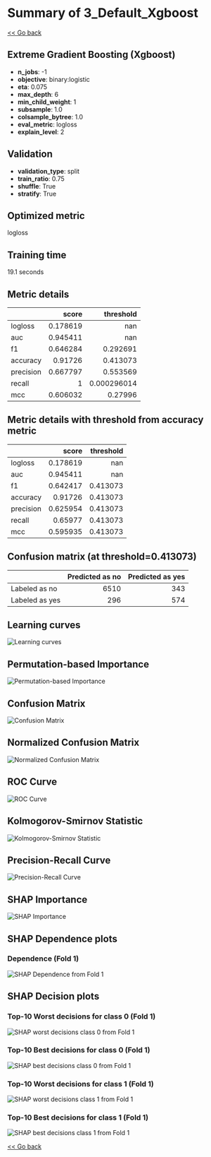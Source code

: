 # Summary of 3_Default_Xgboost

[<< Go back](../README.md)


## Extreme Gradient Boosting (Xgboost)
- **n_jobs**: -1
- **objective**: binary:logistic
- **eta**: 0.075
- **max_depth**: 6
- **min_child_weight**: 1
- **subsample**: 1.0
- **colsample_bytree**: 1.0
- **eval_metric**: logloss
- **explain_level**: 2

## Validation
 - **validation_type**: split
 - **train_ratio**: 0.75
 - **shuffle**: True
 - **stratify**: True

## Optimized metric
logloss

## Training time

19.1 seconds

## Metric details
|           |    score |     threshold |
|:----------|---------:|--------------:|
| logloss   | 0.178619 | nan           |
| auc       | 0.945411 | nan           |
| f1        | 0.646284 |   0.292691    |
| accuracy  | 0.91726  |   0.413073    |
| precision | 0.667797 |   0.553569    |
| recall    | 1        |   0.000296014 |
| mcc       | 0.606032 |   0.27996     |


## Metric details with threshold from accuracy metric
|           |    score |   threshold |
|:----------|---------:|------------:|
| logloss   | 0.178619 |  nan        |
| auc       | 0.945411 |  nan        |
| f1        | 0.642417 |    0.413073 |
| accuracy  | 0.91726  |    0.413073 |
| precision | 0.625954 |    0.413073 |
| recall    | 0.65977  |    0.413073 |
| mcc       | 0.595935 |    0.413073 |


## Confusion matrix (at threshold=0.413073)
|                |   Predicted as no |   Predicted as yes |
|:---------------|------------------:|-------------------:|
| Labeled as no  |              6510 |                343 |
| Labeled as yes |               296 |                574 |

## Learning curves
![Learning curves](learning_curves.png)

## Permutation-based Importance
![Permutation-based Importance](permutation_importance.png)
## Confusion Matrix

![Confusion Matrix](confusion_matrix.png)


## Normalized Confusion Matrix

![Normalized Confusion Matrix](confusion_matrix_normalized.png)


## ROC Curve

![ROC Curve](roc_curve.png)


## Kolmogorov-Smirnov Statistic

![Kolmogorov-Smirnov Statistic](ks_statistic.png)


## Precision-Recall Curve

![Precision-Recall Curve](precision_recall_curve.png)



## SHAP Importance
![SHAP Importance](shap_importance.png)

## SHAP Dependence plots

### Dependence (Fold 1)
![SHAP Dependence from Fold 1](learner_fold_0_shap_dependence.png)

## SHAP Decision plots

### Top-10 Worst decisions for class 0 (Fold 1)
![SHAP worst decisions class 0 from Fold 1](learner_fold_0_shap_class_0_worst_decisions.png)
### Top-10 Best decisions for class 0 (Fold 1)
![SHAP best decisions class 0 from Fold 1](learner_fold_0_shap_class_0_best_decisions.png)
### Top-10 Worst decisions for class 1 (Fold 1)
![SHAP worst decisions class 1 from Fold 1](learner_fold_0_shap_class_1_worst_decisions.png)
### Top-10 Best decisions for class 1 (Fold 1)
![SHAP best decisions class 1 from Fold 1](learner_fold_0_shap_class_1_best_decisions.png)

[<< Go back](../README.md)
